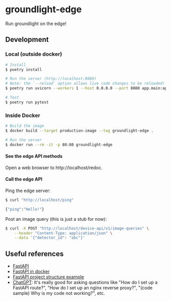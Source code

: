 # groundlight-edge

Run groundlight on the edge!

## Development

### Local (outside docker)

```BASH
# Install
$ poetry install

# Run the server (http://localhost:8080)
# Note: the `--reload` option allows live code changes to be reloaded!
$ poetry run uvicorn --workers 1 --host 0.0.0.0 --port 8080 app.main:app --reload

# Test
$ poetry run pytest
```

### Inside Docker

```BASH
# Build the image
$ docker build --target production-image --tag groundlight-edge .

# Run the server
$ docker run --rm -it -p 80:80 groundlight-edge
```

#### See the edge API methods

Open a web browser to http://localhost/redoc.

#### Call the edge API

Ping the edge server:

```BASH
$ curl "http://localhost/ping"

{"ping":"Hello!"}
```

Post an image query (this is just a stub for now):

```BASH
$ curl -X POST "http://localhost/device-api/v1/image-queries" \
    --header "Content-Type: application/json" \
    --data '{"detector_id": "abc"}'
```

## Useful references

- [FastAPI](https://fastapi.tiangolo.com)
- [FastAPI in docker](https://fastapi.tiangolo.com/deployment/docker/)
- [FastAPI project structure example](https://github.com/tiangolo/full-stack-fastapi-postgresql)
- [ChatGPT](https://chat.openai.com/chat): It's really good for asking questions like "How do I set up a FastAPI route?", "How do I set up an nginx reverse proxy?", "(code sample) Why is my code not working?", etc.
